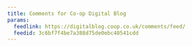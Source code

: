 ```yaml
---
title: Comments for Co-op Digital Blog
params:
  feedlink: https://digitalblog.coop.co.uk/comments/feed/
  feedid: 3c6bf7f4be7a388d75de0ebc40541cdd
---
```

